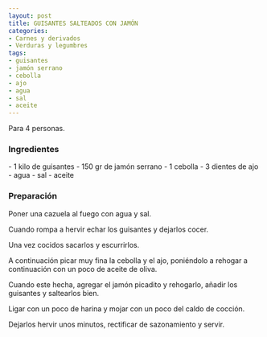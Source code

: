 ```yaml
---
layout: post
title: GUISANTES SALTEADOS CON JAMÓN
categories:
- Carnes y derivados
- Verduras y legumbres
tags:
- guisantes
- jamón serrano
- cebolla
- ajo
- agua
- sal
- aceite
---
```

Para 4 personas.

<h3>Ingredientes</h3>
- 1 kilo de guisantes
- 150 gr de jamón serrano
- 1 cebolla
- 3 dientes de ajo
- agua
- sal
- aceite

<h3>Preparación</h3>
Poner una cazuela al fuego con agua y sal.

Cuando rompa a hervir echar los guisantes y dejarlos cocer.

Una vez cocidos sacarlos y escurrirlos.

A continuación picar muy fina la cebolla y el ajo, poniéndolo a rehogar a continuación con un poco de aceite de oliva.

Cuando este hecha, agregar el jamón picadito y rehogarlo, añadir los guisantes y saltearlos bien.

Ligar con un poco de harina y mojar con un poco del caldo de cocción.

Dejarlos hervir unos minutos, rectificar de sazonamiento y servir.

